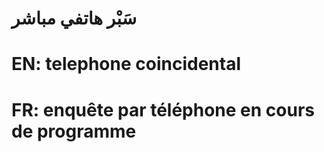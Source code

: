 # سَبْر هاتفي مباشر

# EN: telephone coincidental

# FR: enquête par téléphone en cours de programme
